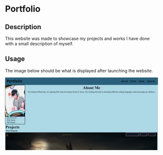 # Portfolio

## Description

This website was made to showcase my projects and works I have done with a small description of myself.

## Usage

The image below should be what is displayed after launching the website.

![Top-half](./assets/images/portfolioscreen.png)
